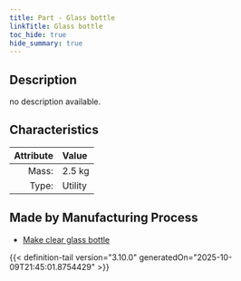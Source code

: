 ```yaml
---
title: Part - Glass bottle
linkTitle: Glass bottle
toc_hide: true
hide_summary: true
---
```

<!-- This is generated by the MarsSim HelpGenertor, do not edit. -->

## Description
no description available.

## Characteristics

| Attribute      | Value |
|--------:|:------|
|Mass:|2.5 kg|
|Type:|Utility|

## Made by Manufacturing Process

- [Make clear glass bottle](/docs/definitions/process/make-clear-glass-bottle)




{{< definition-tail version="3.10.0" generatedOn="2025-10-09T21:45:01.8754429" >}}



